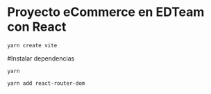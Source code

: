 # Proyecto eCommerce en EDTeam con React

```
yarn create vite
```

#Instalar dependencias

```
yarn
```

```
yarn add react-router-dom
```
